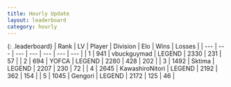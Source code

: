 ```yaml
---
title: Hourly Update
layout: leaderboard
category: hourly
---
```


{: .leaderboard}
| Rank | LV | Player | Division | Elo | Wins | Losses |
| --- | --- | --- | --- | --- | --- | --- |
| <span data-change="0">1</span> | 941 | <span title="ID: 418052">vbuckguymad</span> | LEGEND | <span data-change="0">2330</span> | <span data-change="0">231</span> | <span data-change="0">57</span> |
| <span data-change="0">2</span> | 694 | <span title="ID: 650820">YOFCA</span> | LEGEND | <span data-change="-19">2280</span> | <span data-change="2">428</span> | <span data-change="2">202</span> |
| <span data-change="0">3</span> | 1492 | <span title="ID: 353063">Sktima</span> | LEGEND | <span data-change="-19">2207</span> | <span data-change="3">230</span> | <span data-change="3">72</span> |
| <span data-change="1">4</span> | 2645 | <span title="ID: 164871">KawashiroNitori</span> | LEGEND | <span data-change="29">2192</span> | <span data-change="3">362</span> | <span data-change="0">154</span> |
| <span data-change="-1">5</span> | 1045 | <span title="ID: 294236">Gengori</span> | LEGEND | <span data-change="0">2172</span> | <span data-change="0">125</span> | <span data-change="0">46</span> |